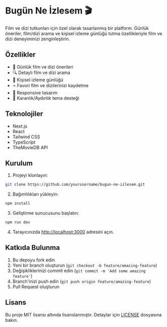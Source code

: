 # Bugün Ne İzlesem 🎬

Film ve dizi tutkunları için özel olarak tasarlanmış bir platform. Günlük öneriler, film/dizi arama ve kişisel izleme günlüğü tutma özellikleriyle film ve dizi deneyiminizi zenginleştirin.

## Özellikler

- 🎯 Günlük film ve dizi önerileri
- 🔍 Detaylı film ve dizi arama
- 📝 Kişisel izleme günlüğü
- ⭐ Favori film ve dizilerinizi kaydetme
- 📱 Responsive tasarım
- 🌙 Karanlık/Aydınlık tema desteği

## Teknolojiler

- Next.js
- React
- Tailwind CSS
- TypeScript
- TheMovieDB API

## Kurulum

1. Projeyi klonlayın:
```bash
git clone https://github.com/yourusername/bugun-ne-izlesem.git
```

2. Bağımlılıkları yükleyin:
```bash
npm install
```

3. Geliştirme sunucusunu başlatın:
```bash
npm run dev
```

4. Tarayıcınızda [http://localhost:3000](http://localhost:3000) adresini açın.

## Katkıda Bulunma

1. Bu depoyu fork edin
2. Yeni bir branch oluşturun (`git checkout -b feature/amazing-feature`)
3. Değişikliklerinizi commit edin (`git commit -m 'Add some amazing feature'`)
4. Branch'inizi push edin (`git push origin feature/amazing-feature`)
5. Pull Request oluşturun

## Lisans

Bu proje MIT lisansı altında lisanslanmıştır. Detaylar için [LICENSE](LICENSE) dosyasına bakın.
